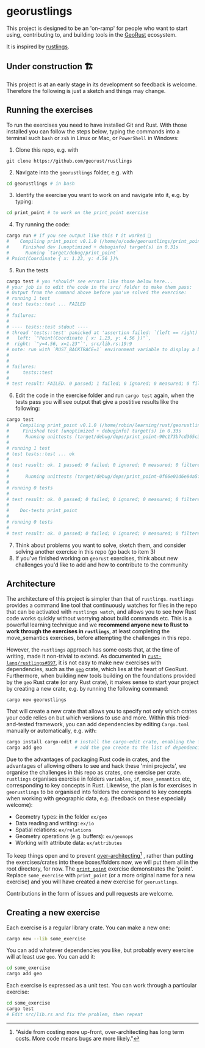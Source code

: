 # georustlings

This project is designed to be an 'on-ramp' for people who want to start using, contributing to, and building tools in the [GeoRust](https://github.com/georust/) ecosystem.

It is inspired by [rustlings](https://github.com/rust-lang/rustlings).

## Under construction 🏗️

This project is at an early stage in its development so feedback is welcome.
Therefore the following is just a sketch and things may change.

## Running the exercises

To run the exercises you need to have installed Git and Rust.
With those installed you can follow the steps below, typing the commands into a terminal such `bash` or `zsh` in Linux or Mac, or `PowerShell` in Windows:

1. Clone this repo, e.g. with
```
git clone https://github.com/georust/rustlings
```
2. Navigate into the `georustlings` folder, e.g. with
```bash
cd georustlings # in bash
```
3. Identify the exercise you want to work on and navigate into it, e.g. by typing:
```bash
cd print_point # to work on the print_point exercise
```
4. Try running the code:
```bash
cargo run # if you see output like this ⏬ it worked 🎉
#    Compiling print_point v0.1.0 (/home/u/code/georustlings/print_point)
#     Finished dev [unoptimized + debuginfo] target(s) in 0.31s
#      Running `target/debug/print_point`
# Point(Coordinate { x: 1.23, y: 4.56 })%   
```
5. Run the tests
```bash
cargo test # you *should* see errors like those below here...
# your job is to edit the code in the src/ folder to make them pass:
# Output from the command above before you've solved the exercise:
# running 1 test
# test tests::test ... FAILED
# 
# failures:
# 
# ---- tests::test stdout ----
# thread 'tests::test' panicked at 'assertion failed: `(left == right)`
#   left: `"Point(Coordinate { x: 1.23, y: 4.56 })"`,
#  right: `"y=4.56, x=1.23"`', src/lib.rs:19:9
# note: run with `RUST_BACKTRACE=1` environment variable to display a backtrace
# 
# 
# failures:
#     tests::test
# 
# test result: FAILED. 0 passed; 1 failed; 0 ignored; 0 measured; 0 filtered out; finished in 0.00s
```
6. Edit the code in the exercise folder and run `cargo test` again, when the tests pass you will see output that give a postitive results like the following:
```bash
cargo test
#    Compiling print_point v0.1.0 (/home/robin/learning/rust/georustlings/print_point)
#     Finished test [unoptimized + debuginfo] target(s) in 0.33s
#      Running unittests (target/debug/deps/print_point-90c173b7cd365c33)
# 
# running 1 test
# test tests::test ... ok
# 
# test result: ok. 1 passed; 0 failed; 0 ignored; 0 measured; 0 filtered out; finished in 0.00s
# 
#      Running unittests (target/debug/deps/print_point-0f66e01d6e84a5fb)
# 
# running 0 tests
# 
# test result: ok. 0 passed; 0 failed; 0 ignored; 0 measured; 0 filtered out; finished in 0.00s
# 
#    Doc-tests print_point
# 
# running 0 tests
# 
# test result: ok. 0 passed; 0 failed; 0 ignored; 0 measured; 0 filtered out; finished in 0.00s
```
7. Think about problems you want to solve, sketch them, and consider solving another exercise in this repo (go back to item 3)
8. If you've finished working on `georust` exercises, think about new challenges you'd like to add and how to contribute to the community

<!-- Todo: add a nice schematic diagram of this? -->

## Architecture

The architecture of this project is simpler than that of `rustlings`.
`rustlings` provides a command line tool that continuously watches for files in the repo that can be activated with `rustlings watch`, and allows you to see how Rust code works quickly without worrying about build commands etc.
This is a powerful learning technique and we **recommend anyone new to Rust to work through the exercises in `rustlings`**, at least completing the move_semantics exercises, before attempting the challenges in this repo.

However, the `rustlings` approach has some costs that, at the time of writing, made it non-trivial to extend.
As documented in [`rust-lang/rustlings#897`](https://github.com/rust-lang/rustlings/issues/897), it is not easy to make new exercises with dependencies, such as the [`geo`](https://github.com/georust/geo) crate, which lies at the heart of GeoRust.
Furthermore, when building new tools building on the foundations provided by the `geo` Rust crate (or any Rust crate), it makes sense to start your project by creating a new crate, e.g. by running the following command:

```bash
cargo new georustlings
```
That will create a new crate that allows you to specify not only which crates your code relies on but which versions to use and more.
Within this tried-and-tested framework, you can add dependencies by editing `Cargo.toml` manually or automatically, e.g. with:

```bash
cargo install cargo-edit # install the cargo-edit crate, enabling the following command:
cargo add geo            # add the geo create to the list of dependencies
```

Due to the advantages of packaging Rust code in crates, and the advantages of allowing others to see and hack these 'mini projects', we organise the challenges in this repo as crates, one exercise per crate.
`rustlings` organises exercise in folders `variables`, `if`, `move_semantics` etc, corresponding to key concepts in Rust.
Likewise, the plan is for exercises in `georustlings` to be organised into folders the correspond to key concepts when working with geographic data, e.g. (feedback on these especially welcome):

- Geometry types: in the folder `ex/geo`
- Data reading and writing: `ex/io`
- Spatial relations: `ex/relations`
- Geometry operations (e.g. buffers): `ex/geomops`
- Working with attribute data: `ex/attributes`

To keep things open and to prevent [over-architecting](https://www.stoutsystems.com/over-architecting/)[^1]
, rather than putting the exercises/crates into these boxes/folders now, we will put them all in the root directory, for now.
The [`print_point`](print_point) exercise demonstrates the 'point'.
Replace `some_exercise` with `print_point` (or a more original name for a new exercise) and you will have created a new exercise for `georustlings`.

[^1]: "Aside from costing more up-front, over-architecting has long term costs. More code means bugs are more likely."

Contributions in the form of issues and pull requests are welcome.

## Creating a new exercise

Each exercise is a regular library crate. You can make a new one:

```bash
cargo new --lib some_exercise
```

You can add whatever dependencies you like, but probably every exercise will at
least use `geo`. You can add it:

```bash
cd some_exercise
cargo add geo
```

Each exercise is expressed as a unit test. You can work through a particular exercise:

```bash
cd some_exercise
cargo test
# Edit src/lib.rs and fix the problem, then repeat
```

